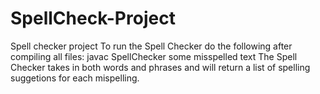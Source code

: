 # SpellCheck-Project
Spell checker project
To run the Spell Checker do the following after compiling all files:
javac SpellChecker some misspelled text
The Spell Checker takes in both words and phrases and will return a list of spelling suggetions for each mispelling.  
